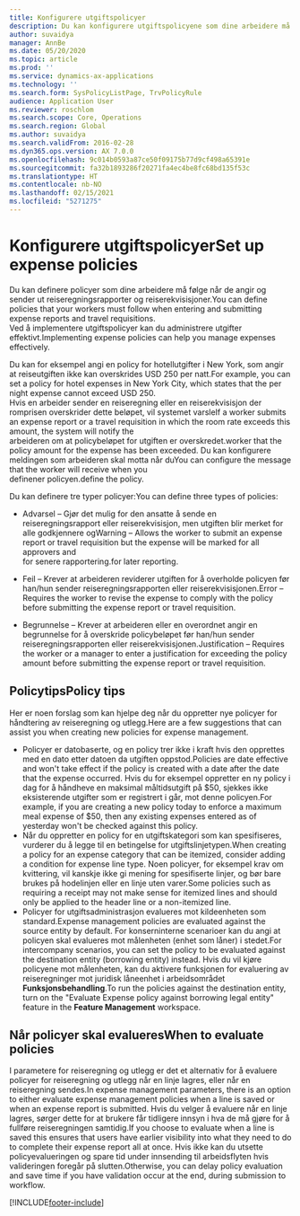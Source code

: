 ```yaml
---
title: Konfigurere utgiftspolicyer
description: Du kan konfigurere utgiftspolicyene som dine arbeidere må følge når de angir og sender ut reiseregningsrapporter og reiserekvisisjoner i Microsoft Dynamics 365 Finance.
author: suvaidya
manager: AnnBe
ms.date: 05/20/2020
ms.topic: article
ms.prod: ''
ms.service: dynamics-ax-applications
ms.technology: ''
ms.search.form: SysPolicyListPage, TrvPolicyRule
audience: Application User
ms.reviewer: roschlom
ms.search.scope: Core, Operations
ms.search.region: Global
ms.author: suvaidya
ms.search.validFrom: 2016-02-28
ms.dyn365.ops.version: AX 7.0.0
ms.openlocfilehash: 9c014b0593a87ce50f09175b77d9cf498a65391e
ms.sourcegitcommit: fa32b1893286f20271fa4ec4be8fc68bd135f53c
ms.translationtype: HT
ms.contentlocale: nb-NO
ms.lasthandoff: 02/15/2021
ms.locfileid: "5271275"
---
```

# <a name="set-up-expense-policies"></a><span data-ttu-id="4bcab-103">Konfigurere utgiftspolicyer</span><span class="sxs-lookup"><span data-stu-id="4bcab-103">Set up expense policies</span></span>

<span data-ttu-id="4bcab-104">Du kan definere policyer som dine arbeidere må følge når de angir og sender ut reiseregningsrapporter og reiserekvisisjoner.</span><span class="sxs-lookup"><span data-stu-id="4bcab-104">You can define policies that your workers must follow when entering and submitting expense reports and travel requisitions.</span></span>         
<span data-ttu-id="4bcab-105">Ved å implementere utgiftspolicyer kan du administrere utgifter effektivt.</span><span class="sxs-lookup"><span data-stu-id="4bcab-105">Implementing expense policies can help you manage expenses effectively.</span></span>         

<span data-ttu-id="4bcab-106">Du kan for eksempel angi en policy for hotellutgifter i New York, som angir at reiseutgiften ikke kan overskrides USD 250 per natt.</span><span class="sxs-lookup"><span data-stu-id="4bcab-106">For example, you can set a policy for hotel expenses in New York City, which states that the per night expense cannot exceed USD 250.</span></span>       
<span data-ttu-id="4bcab-107">Hvis en arbeider sender en reiseregning eller en reiserekvisisjon der romprisen overskrider dette beløpet, vil systemet varsle</span><span class="sxs-lookup"><span data-stu-id="4bcab-107">If a worker submits an expense report or a travel requisition in which the room rate exceeds this amount, the system will notify the</span></span>        
<span data-ttu-id="4bcab-108">arbeideren om at policybeløpet for utgiften er overskredet.</span><span class="sxs-lookup"><span data-stu-id="4bcab-108">worker that the policy amount for the expense has been exceeded.</span></span> <span data-ttu-id="4bcab-109">Du kan konfigurere meldingen som arbeideren skal motta når du</span><span class="sxs-lookup"><span data-stu-id="4bcab-109">You can configure the message that the worker will receive when you</span></span>        
<span data-ttu-id="4bcab-110">definener policyen.</span><span class="sxs-lookup"><span data-stu-id="4bcab-110">define the policy.</span></span>      
        
<span data-ttu-id="4bcab-111">Du kan definere tre typer policyer:</span><span class="sxs-lookup"><span data-stu-id="4bcab-111">You can define three types of policies:</span></span>         
        
- <span data-ttu-id="4bcab-112">Advarsel – Gjør det mulig for den ansatte å sende en reiseregningsrapport eller reiserekvisisjon, men utgiften blir merket for alle godkjennere og</span><span class="sxs-lookup"><span data-stu-id="4bcab-112">Warning – Allows the worker to submit an expense report or travel requisition but the expense will be marked for all approvers and</span></span>        
  <span data-ttu-id="4bcab-113">for senere rapportering.</span><span class="sxs-lookup"><span data-stu-id="4bcab-113">for later reporting.</span></span>        

- <span data-ttu-id="4bcab-114">Feil – Krever at arbeideren reviderer utgiften for å overholde policyen før han/hun sender reiseregningsrapporten eller reiserekvisisjonen.</span><span class="sxs-lookup"><span data-stu-id="4bcab-114">Error – Requires the worker to revise the expense to comply with the policy before submitting the expense report or travel requisition.</span></span>       
 
 - <span data-ttu-id="4bcab-115">Begrunnelse – Krever at arbeideren eller en overordnet angir en begrunnelse for å overskride policybeløpet før han/hun sender reiseregningsrapporten eller reiserekvisisjonen.</span><span class="sxs-lookup"><span data-stu-id="4bcab-115">Justification – Requires the worker or a manager to enter a justification for exceeding the policy amount before submitting the expense report or travel requisition.</span></span>        

## <a name="policy-tips"></a><span data-ttu-id="4bcab-116">Policytips</span><span class="sxs-lookup"><span data-stu-id="4bcab-116">Policy tips</span></span>
<span data-ttu-id="4bcab-117">Her er noen forslag som kan hjelpe deg når du oppretter nye policyer for håndtering av reiseregning og utlegg.</span><span class="sxs-lookup"><span data-stu-id="4bcab-117">Here are a few suggestions that can assist you when creating new policies for expense management.</span></span> 
* <span data-ttu-id="4bcab-118">Policyer er datobaserte, og en policy trer ikke i kraft hvis den opprettes med en dato etter datoen da utgiften oppstod.</span><span class="sxs-lookup"><span data-stu-id="4bcab-118">Policies are date effective and won't take effect if the policy is created with a date after the date that the expense occurred.</span></span> <span data-ttu-id="4bcab-119">Hvis du for eksempel oppretter en ny policy i dag for å håndheve en maksimal måltidsutgift på $50, sjekkes ikke eksisterende utgifter som er registrert i går, mot denne policyen.</span><span class="sxs-lookup"><span data-stu-id="4bcab-119">For example, if you are creating a new policy today to enforce a maximum meal expense of $50, then any existing expenses entered as of yesterday won't be checked against this policy.</span></span>
* <span data-ttu-id="4bcab-120">Når du oppretter en policy for en utgiftskategori som kan spesifiseres, vurderer du å legge til en betingelse for utgiftslinjetypen.</span><span class="sxs-lookup"><span data-stu-id="4bcab-120">When creating a policy for an expense category that can be itemized, consider adding a condition for expense line type.</span></span> <span data-ttu-id="4bcab-121">Noen policyer, for eksempel krav om kvittering, vil kanskje ikke gi mening for spesifiserte linjer, og bør bare brukes på hodelinjen eller en linje uten varer.</span><span class="sxs-lookup"><span data-stu-id="4bcab-121">Some policies such as requiring a receipt may not make sense for itemized lines and should only be applied to the header line or a non-itemized line.</span></span> 
* <span data-ttu-id="4bcab-122">Policyer for utgiftsadministrasjon evalueres mot kildeenheten som standard.</span><span class="sxs-lookup"><span data-stu-id="4bcab-122">Expense management policies are evaluated against the source entity by default.</span></span> <span data-ttu-id="4bcab-123">For konserninterne scenarioer kan du angi at policyen skal evalueres mot målenheten (enhet som låner) i stedet.</span><span class="sxs-lookup"><span data-stu-id="4bcab-123">For intercompany scenarios, you can set the policy to be evaluated against the destination entity (borrowing entity) instead.</span></span> <span data-ttu-id="4bcab-124">Hvis du vil kjøre policyene mot målenheten, kan du aktivere funksjonen for evaluering av reiseregninger mot juridisk låneenhet i arbeidsområdet **Funksjonsbehandling**.</span><span class="sxs-lookup"><span data-stu-id="4bcab-124">To run the policies against the destination entity, turn on the "Evaluate Expense policy against borrowing legal entity" feature in the **Feature Management** workspace.</span></span>

## <a name="when-to-evaluate-policies"></a><span data-ttu-id="4bcab-125">Når policyer skal evalueres</span><span class="sxs-lookup"><span data-stu-id="4bcab-125">When to evaluate policies</span></span>

<span data-ttu-id="4bcab-126">I parametere for reiseregning og utlegg er det et alternativ for å evaluere policyer for reiseregning og utlegg når en linje lagres, eller når en reiseregning sendes.</span><span class="sxs-lookup"><span data-stu-id="4bcab-126">In expense management parameters, there is an option to either evaluate expense management policies when a line is saved or when an expense report is submitted.</span></span> <span data-ttu-id="4bcab-127">Hvis du velger å evaluere når en linje lagres, sørger dette for at brukere får tidligere innsyn i hva de må gjøre for å fullføre reiseregningen samtidig.</span><span class="sxs-lookup"><span data-stu-id="4bcab-127">If you choose to evaluate when a line is saved this ensures that users have earlier visibility into what they need to do to complete their expense report all at once.</span></span> <span data-ttu-id="4bcab-128">Hvis ikke kan du utsette policyevalueringen og spare tid under innsending til arbeidsflyten hvis valideringen foregår på slutten.</span><span class="sxs-lookup"><span data-stu-id="4bcab-128">Otherwise, you can delay policy evaluation and save time if you have validation occur at the end, during submission to workflow.</span></span>


[!INCLUDE[footer-include](../includes/footer-banner.md)]
